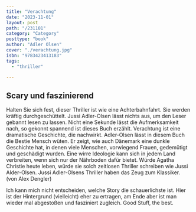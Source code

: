 ```yaml
---
title: "Verachtung"
date: "2023-11-01"
layout: post
path: "/231101"
category: "Category"
posttype: "book"
author: "Adler Olsen"
cover: "./verachtung.jpg"
isbn: "9783423413183"
tags:
  - "thriller"

---
```

## Scary und faszinierend

Halten Sie sich fest, dieser Thriller ist wie eine Achterbahnfahrt. Sie werden kräftig durchgeschüttelt. Jussi Adler-Olsen lässt nichts aus, um den Leser gebannt lesen zu lassen. Nicht eine Sekunde lässt die Aufmerksamkeit nach, so gekonnt spannend ist dieses Buch erzählt. Verachtung ist eine dramatische Geschichte, die nachwirkt. Adler-Olsen lässt in diesem Buch die Bestie Mensch wüten. Er zeigt, wie auch Dänemark eine dunkle Geschichte hat, in denen viele Menschen, vorwiegend Frauen, gedemütigt und geschädigt wurden. Eine wirre Ideologie kann sich in jedem Land verbreiten, wenn sich nur der Nährboden dafür bietet. Würde Agatha Christie heute leben, würde sie solch zeitlosen Thriller schreiben wie Jussi Alder-Olsen. Jussi Adler-Olsens Thriller haben das Zeug zum Klassiker. (von Alex Dengler)

Ich kann mich nicht entscheiden, welche Story die schauerlichste ist. Hier ist der Hintergrund (vielleicht) eher zu ertragen, am Ende aber ist man wieder mal abgestoßen und fasziniert zugleich. Good Stuff, the best.